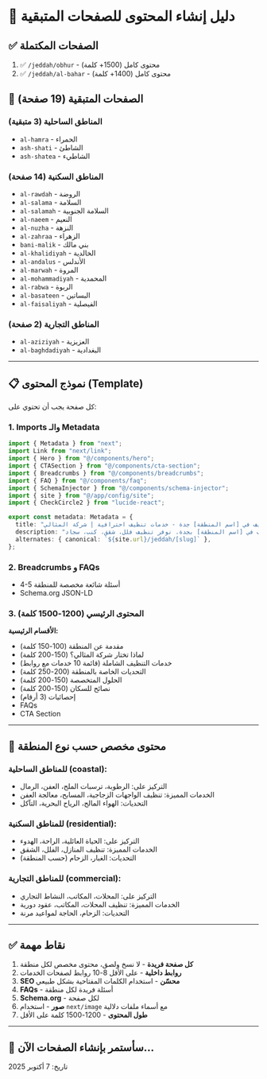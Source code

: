 # 📝 دليل إنشاء المحتوى للصفحات المتبقية

## ✅ الصفحات المكتملة

1. ✅ `/jeddah/obhur` - محتوى كامل (1500+ كلمة)
2. ✅ `/jeddah/al-bahar` - محتوى كامل (1400+ كلمة)

## 🔄 الصفحات المتبقية (19 صفحة)

### المناطق الساحلية (3 متبقية)
- `al-hamra` - الحمراء
- `ash-shati` - الشاطئ
- `ash-shatea` - الشاطيء

### المناطق السكنية (14 صفحة)
- `al-rawdah` - الروضة
- `al-salama` - السلامة
- `al-salamah` - السلامة الجنوبية
- `al-naeem` - النعيم
- `al-nuzha` - النزهة
- `al-zahraa` - الزهراء
- `bani-malik` - بني مالك
- `al-khalidiyah` - الخالدية
- `al-andalus` - الأندلس
- `al-marwah` - المروة
- `al-mohammadiyah` - المحمدية
- `al-rabwa` - الربوة
- `al-basateen` - البساتين
- `al-faisaliyah` - الفيصلية

### المناطق التجارية (2 صفحة)
- `al-aziziyah` - العزيزية
- `al-baghdadiyah` - البغدادية

---

## 📋 نموذج المحتوى (Template)

كل صفحة يجب أن تحتوي على:

### 1. Imports والـ Metadata
```typescript
import { Metadata } from "next";
import Link from "next/link";
import { Hero } from "@/components/hero";
import { CTASection } from "@/components/cta-section";
import { Breadcrumbs } from "@/components/breadcrumbs";
import { FAQ } from "@/components/faq";
import { SchemaInjector } from "@/components/schema-injector";
import { site } from "@/app/config/site";
import { CheckCircle2 } from "lucide-react";

export const metadata: Metadata = {
  title: "شركة تنظيف في [اسم المنطقة] جدة - خدمات تنظيف احترافية | شركة المثالي",
  description: "أفضل شركة تنظيف في [اسم المنطقة] بجدة. نوفر تنظيف فلل، شقق، كنب، سجاد...",
  alternates: { canonical: `${site.url}/jeddah/[slug]` },
};
```

### 2. Breadcrumbs و FAQs
- 4-5 أسئلة شائعة مخصصة للمنطقة
- Schema.org JSON-LD

### 3. المحتوى الرئيسي (1200-1500 كلمة)

**الأقسام الرئيسية:**
- مقدمة عن المنطقة (100-150 كلمة)
- لماذا تختار شركة المثالي؟ (150-200 كلمة)
- خدمات التنظيف الشاملة (قائمة 10 خدمات مع روابط)
- التحديات الخاصة بالمنطقة (200-250 كلمة)
- الحلول المتخصصة (150-200 كلمة)
- نصائح للسكان (150-200 كلمة)
- إحصائيات (3 أرقام)
- FAQs
- CTA Section

---

## 🎯 محتوى مخصص حسب نوع المنطقة

### للمناطق الساحلية (coastal):
- التركيز على: الرطوبة، ترسبات الملح، العفن، الرمال
- الخدمات المميزة: تنظيف الواجهات الزجاجية، المسابح، معالجة العفن
- التحديات: الهواء المالح، الرياح البحرية، التآكل

### للمناطق السكنية (residential):
- التركيز على: الحياة العائلية، الراحة، الهدوء
- الخدمات المميزة: تنظيف المنازل، الفلل، الشقق
- التحديات: الغبار، الزحام (حسب المنطقة)

### للمناطق التجارية (commercial):
- التركيز على: المحلات، المكاتب، النشاط التجاري
- الخدمات المميزة: تنظيف المحلات، المكاتب، عقود دورية
- التحديات: الزحام، الحاجة لمواعيد مرنة

---

## ✅ نقاط مهمة

1. **كل صفحة فريدة** - لا نسخ ولصق، محتوى مخصص لكل منطقة
2. **روابط داخلية** - على الأقل 8-10 روابط لصفحات الخدمات
3. **SEO محسّن** - استخدام الكلمات المفتاحية بشكل طبيعي
4. **FAQs** - أسئلة فريدة لكل منطقة
5. **Schema.org** - لكل صفحة
6. **صور** - استخدام `next/image` مع أسماء ملفات دلالية
7. **طول المحتوى** - 1200-1500 كلمة على الأقل

---

## 🚀 سأستمر بإنشاء الصفحات الآن...

تاريخ: 7 أكتوبر 2025

